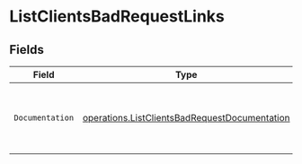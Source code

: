 # ListClientsBadRequestLinks


## Fields

| Field                                                                                                          | Type                                                                                                           | Required                                                                                                       | Description                                                                                                    |
| -------------------------------------------------------------------------------------------------------------- | -------------------------------------------------------------------------------------------------------------- | -------------------------------------------------------------------------------------------------------------- | -------------------------------------------------------------------------------------------------------------- |
| `Documentation`                                                                                                | [operations.ListClientsBadRequestDocumentation](../../models/operations/listclientsbadrequestdocumentation.md) | :heavy_check_mark:                                                                                             | The URL to the generic Mollie API error handling guide.                                                        |